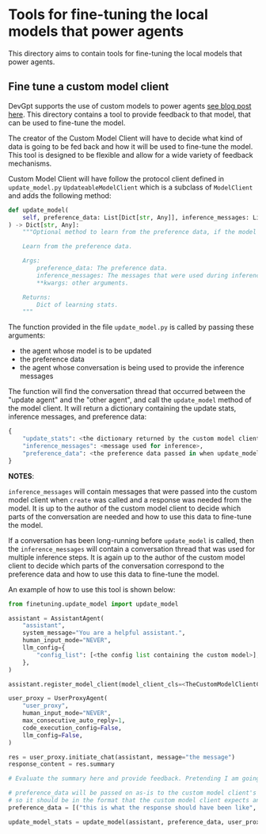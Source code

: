 # Tools for fine-tuning the local models that power agents

This directory aims to contain tools for fine-tuning the local models that power agents.

## Fine tune a custom model client

DevGpt supports the use of custom models to power agents [see blog post here](https://khulnasoft.github.io/devgpt/blog/2024/01/26/Custom-Models). This directory contains a tool to provide feedback to that model, that can be used to fine-tune the model.

The creator of the Custom Model Client will have to decide what kind of data is going to be fed back and how it will be used to fine-tune the model. This tool is designed to be flexible and allow for a wide variety of feedback mechanisms.

Custom Model Client will have follow the protocol client defined in `update_model.py` `UpdateableModelClient` which is a subclass of `ModelClient` and adds the following method:

```python
def update_model(
    self, preference_data: List[Dict[str, Any]], inference_messages: List[Dict[str, Any]], **kwargs: Any
) -> Dict[str, Any]:
    """Optional method to learn from the preference data, if the model supports learning. Can be omitted.

    Learn from the preference data.

    Args:
        preference_data: The preference data.
        inference_messages: The messages that were used during inference between the agent that is being updated and another agent.
        **kwargs: other arguments.

    Returns:
        Dict of learning stats.
    """
```

The function provided in the file `update_model.py` is called by passing these arguments:

- the agent whose model is to be updated
- the preference data
- the agent whose conversation is being used to provide the inference messages

The function will find the conversation thread that occurred between the "update agent" and the "other agent", and call the `update_model` method of the model client. It will return a dictionary containing the update stats, inference messages, and preference data:

```python
{
    "update_stats": <the dictionary returned by the custom model client implementation>,
    "inference_messages": <message used for inference>,
    "preference_data": <the preference data passed in when update_model was called>
}
```

**NOTES**:

`inference_messages` will contain messages that were passed into the custom model client when `create` was called and a response was needed from the model. It is up to the author of the custom model client to decide which parts of the conversation are needed and how to use this data to fine-tune the model.

If a conversation has been long-running before `update_model` is called, then the `inference_messages` will contain a conversation thread that was used for multiple inference steps. It is again up to the author of the custom model client to decide which parts of the conversation correspond to the preference data and how to use this data to fine-tune the model.

An example of how to use this tool is shown below:

```python
from finetuning.update_model import update_model

assistant = AssistantAgent(
    "assistant",
    system_message="You are a helpful assistant.",
    human_input_mode="NEVER",
    llm_config={
        "config_list": [<the config list containing the custom model>],
    },
)

assistant.register_model_client(model_client_cls=<TheCustomModelClientClass>)

user_proxy = UserProxyAgent(
    "user_proxy",
    human_input_mode="NEVER",
    max_consecutive_auto_reply=1,
    code_execution_config=False,
    llm_config=False,
)

res = user_proxy.initiate_chat(assistant, message="the message")
response_content = res.summary

# Evaluate the summary here and provide feedback. Pretending I am going to perform DPO on the response.

# preference_data will be passed on as-is to the custom model client's update_model implementation
# so it should be in the format that the custom model client expects and is completely up to the author of the custom model client
preference_data = [("this is what the response should have been like", response_content)]

update_model_stats = update_model(assistant, preference_data, user_proxy)
```
